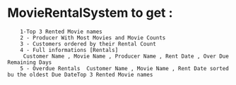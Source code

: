 # MovieRentalSystem to get :
        1-Top 3 Rented Movie names 
        2 - Producer With Most Movies and Movie Counts 
        3 - Customers ordered by their Rental Count 
        4 - Full informations [Rentals] 
         Customer Name , Movie Name , Producer Name , Rent Date , Over Due Remaining Days  
        5 - Overdue Rentals  Customer Name , Movie Name , Rent Date sorted bu the oldest Due DateTop 3 Rented Movie names 
